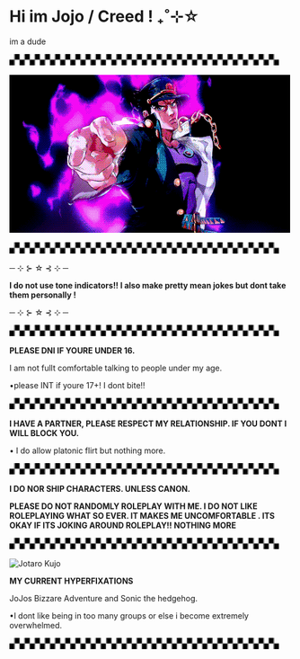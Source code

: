 # Hi im Jojo / Creed ! ₊˚⊹☆
im a dude

![Divider](https://raw.githubusercontent.com/MMenacing/MMenacing/main/divider.gif)

![JoJo](https://raw.githubusercontent.com/MMenacing/MMenacing/main/jojo.gif)

![Divider](https://raw.githubusercontent.com/MMenacing/MMenacing/main/divider.gif)

─ ⊹ ⊱ ☆ ⊰ ⊹ ─ 

**I do not use tone indicators!! I also make pretty mean jokes but dont take them personally !**

─ ⊹ ⊱ ☆ ⊰ ⊹ ─ 

![Divider](https://raw.githubusercontent.com/MMenacing/MMenacing/main/divider.gif)


**PLEASE DNI IF YOURE UNDER 16.** 

I am not fullt comfortable talking to people under my age.

•please INT if youre 17+! I dont bite!! 

![Divider](https://raw.githubusercontent.com/MMenacing/MMenacing/main/divider.gif)

**I HAVE A PARTNER, PLEASE RESPECT MY RELATIONSHIP. IF YOU DONT I WILL BLOCK YOU.**

• I do allow  platonic flirt but nothing more.

![Divider](https://raw.githubusercontent.com/MMenacing/MMenacing/main/divider.gif)

**I DO NOR SHIP CHARACTERS. UNLESS CANON.**

**PLEASE DO NOT RANDOMLY ROLEPLAY WITH ME. I DO NOT LIKE ROLEPLAYING WHAT SO EVER. IT MAKES ME UNCOMFORTABLE . 
ITS OKAY IF ITS JOKING AROUND ROLEPLAY!! NOTHING MORE**

![Divider](https://raw.githubusercontent.com/MMenacing/MMenacing/main/divider.gif)


![Jotaro Kujo](https://raw.githubusercontent.com/MMenacing/jojo2/main/a18a763275c9863cf33713216124e3b5.gif)


**MY CURRENT HYPERFIXATIONS**

JoJos Bizzare Adventure and Sonic the hedgehog.

•I dont like being in too many groups or else i become extremely overwhelmed.

![Divider](https://raw.githubusercontent.com/MMenacing/MMenacing/main/divider.gif)


